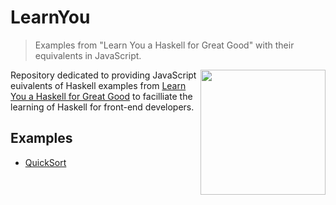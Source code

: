 # LearnYou
> Examples from "Learn You a Haskell for Great Good" with their equivalents in JavaScript.

<img width="200" src="https://jorgetavares.files.wordpress.com/2011/06/haskell-book-cover.png" align="right" />

Repository dedicated to providing JavaScript euivalents of Haskell examples from [Learn You a Haskell for Great Good](https://www.amazon.co.uk/Learn-You-Haskell-Great-Good/dp/1593272839) to facilliate the learning of Haskell for front-end developers.

## Examples

* [QuickSort](examples/QUICKSORT.md)

